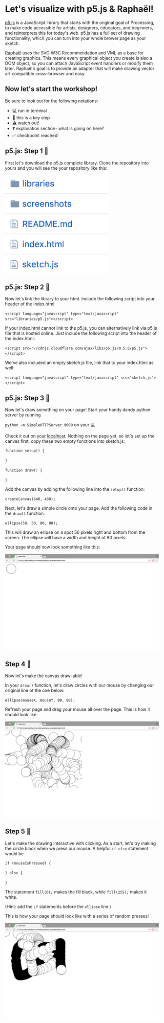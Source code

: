 # Let's visualize with p5.js & Raphaël!

[p5.js](https://p5js.org/) is a JavaScript library that starts with the original goal of Processing, to make code accessible for artists, designers, educators, and beginners, and reinterprets this for today's web. p5.js has a full set of drawing functionality, which you can turn into your whole brower page as your sketch.

[Raphaël](http://dmitrybaranovskiy.github.io/raphael/) uses the SVG W3C Recommendation and VML as a base for creating graphics. This means every graphical object you create is also a DOM object, so you can attach JavaScript event handlers or modify them later. Raphaël’s goal is to provide an adapter that will make drawing vector art compatible cross-browser and easy.


## Now let's start the workshop!
Be sure to look out for the following notations:
* :computer: run in terminal
* :rocket: this is a key step
* :warning: watch out!
* :question: explanation section- what is going on here?
* :white_check_mark: checkpoint reached!

## p5.js: Step 1 :rocket:
First let's download the p5.js complete library. Clone the repository into yours and you will see the your repository like this:

![screenshot1](/screenshots/screenshot1.png)

## p5.js: Step 2 :rocket:
Now let's link the library to your html.
Include the following script into your header of the index.html:

`<script language="javascript" type="text/javascript" src="libraries/p5.js"></script>`

If your index.html cannot link to the p5.js, you can alternatively link via p5.js file that is hosted online. Just include the following script into the header of the index.html:

`<script src="//cdnjs.cloudflare.com/ajax/libs/p5.js/0.5.8/p5.js"></script>`

We've also included an empty sketch.js file, link that to your index.html as well:

`<script language="javascript" type="text/javascript" src="sketch.js"></script>`

## p5.js: Step 3 :rocket:
Now let's draw something on your page! Start your handy dandy python server by running

`python -m SimpleHTTPServer 9000` on your :computer:

Check it out on your [localhost](http://localhost:9000/). Nothing on the page yet, so let's set up the canvas first, copy these two empty functions into sketch.js:

```
function setup() {

}

function draw() {

}
```

Add the canvas by adding the following line into the `setup()` function:

`createCanvas(640, 480);`

Next, let's draw a simple circle onto your page. Add the following code in the `draw()` function:

`ellipse(50, 50, 80, 80);`

This will draw an ellipse on a spot 50 pixels right and bottom from the screen. The ellipse will have a width and height of 80 pixels.

Your page should now look something like this:

![screenshot3](/screenshots/screenshot3.png)

## Step 4 :rocket:
Now let's make the canvas draw-able!

In your `draw()` function, let's draw circles with our mouse by changing our original line ot the one below:

`ellipse(mouseX, mouseY, 80, 80);`

Refresh your page and drag your mouse all over the page. This is how it should look like:

![screenshot4](/screenshots/screenshot4.png)

## Step 5 :rocket:
Let's make the drawing interactive with clicking. As a start, let's try making the circle black when we press our mouse. A helpful `if-else` statement would be

```
if (mouseIsPressed) {

} else {

}
```

The statement `fill(0);` makes the fill black, while `fill(255);` makes it white.

(Hint: add the `if` statements before the `ellipse` line.)

This is how your page should look like with a series of random presses!

![screenshot5](/screenshots/screenshot5.png)
